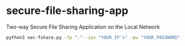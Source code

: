 # secure-file-sharing-app
Two-way Secure File Sharing Application on the Local Network

```bash
python3 sec-fshare.py -fp "." -ips "YOUR_IP's" -pw "YOUR_PASSWORD"
```


